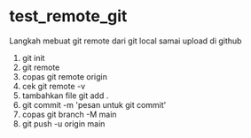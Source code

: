 # test_remote_git

Langkah mebuat git remote dari git local samai upload di github
1. git init
2. git remote
3. copas git remote origin
4. cek git remote -v
5. tambahkan file git add .
6. git commit -m 'pesan untuk git commit'
7. copas git branch -M main
8. git push -u origin main
